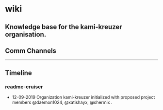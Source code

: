 # wiki
Knowledge base for the kami-kreuzer organisation.
--------

## Comm Channels

-----------
## Timeline

### readme-cruiser

- 12-09-2019
Organization kami-kreuzer initialized with proposed project members @daemon1024, @xatishayx, @shermix .

